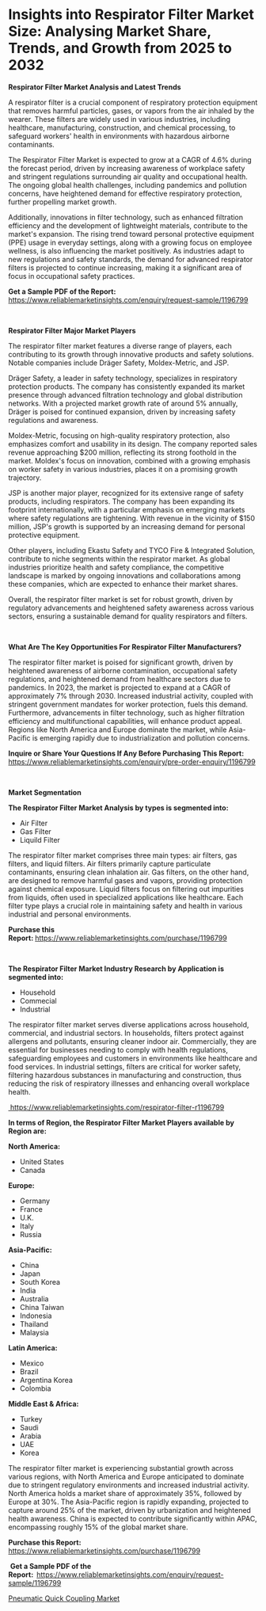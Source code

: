 <p><h1>Insights into Respirator Filter Market Size: Analysing Market Share, Trends, and Growth from 2025 to 2032</h1></p><p><strong>Respirator Filter Market Analysis and Latest Trends</strong></p>
<p><p>A respirator filter is a crucial component of respiratory protection equipment that removes harmful particles, gases, or vapors from the air inhaled by the wearer. These filters are widely used in various industries, including healthcare, manufacturing, construction, and chemical processing, to safeguard workers' health in environments with hazardous airborne contaminants.</p><p>The Respirator Filter Market is expected to grow at a CAGR of 4.6% during the forecast period, driven by increasing awareness of workplace safety and stringent regulations surrounding air quality and occupational health. The ongoing global health challenges, including pandemics and pollution concerns, have heightened demand for effective respiratory protection, further propelling market growth. </p><p>Additionally, innovations in filter technology, such as enhanced filtration efficiency and the development of lightweight materials, contribute to the market's expansion. The rising trend toward personal protective equipment (PPE) usage in everyday settings, along with a growing focus on employee wellness, is also influencing the market positively. As industries adapt to new regulations and safety standards, the demand for advanced respirator filters is projected to continue increasing, making it a significant area of focus in occupational safety practices.</p></p>
<p><strong>Get a Sample PDF of the Report:&nbsp;</strong> <a href="https://www.reliablemarketinsights.com/enquiry/request-sample/1196799?utm_campaign=2143&utm_medium=2&utm_source=Github&utm_content=ia&utm_term=19022025&utm_id=respirator-filter">https://www.reliablemarketinsights.com/enquiry/request-sample/1196799</a></p>
<p>&nbsp;</p>
<p><strong>Respirator Filter Major Market Players</strong></p>
<p><p>The respirator filter market features a diverse range of players, each contributing to its growth through innovative products and safety solutions. Notable companies include Dräger Safety, Moldex-Metric, and JSP.</p><p>Dräger Safety, a leader in safety technology, specializes in respiratory protection products. The company has consistently expanded its market presence through advanced filtration technology and global distribution networks. With a projected market growth rate of around 5% annually, Dräger is poised for continued expansion, driven by increasing safety regulations and awareness.</p><p>Moldex-Metric, focusing on high-quality respiratory protection, also emphasizes comfort and usability in its design. The company reported sales revenue approaching $200 million, reflecting its strong foothold in the market. Moldex's focus on innovation, combined with a growing emphasis on worker safety in various industries, places it on a promising growth trajectory.</p><p>JSP is another major player, recognized for its extensive range of safety products, including respirators. The company has been expanding its footprint internationally, with a particular emphasis on emerging markets where safety regulations are tightening. With revenue in the vicinity of $150 million, JSP's growth is supported by an increasing demand for personal protective equipment.</p><p>Other players, including Ekastu Safety and TYCO Fire & Integrated Solution, contribute to niche segments within the respirator market. As global industries prioritize health and safety compliance, the competitive landscape is marked by ongoing innovations and collaborations among these companies, which are expected to enhance their market shares.</p><p>Overall, the respirator filter market is set for robust growth, driven by regulatory advancements and heightened safety awareness across various sectors, ensuring a sustainable demand for quality respirators and filters.</p></p>
<p>&nbsp;</p>
<p><strong>What Are The Key Opportunities For Respirator Filter Manufacturers?</strong></p>
<p><p>The respirator filter market is poised for significant growth, driven by heightened awareness of airborne contamination, occupational safety regulations, and heightened demand from healthcare sectors due to pandemics. In 2023, the market is projected to expand at a CAGR of approximately 7% through 2030. Increased industrial activity, coupled with stringent government mandates for worker protection, fuels this demand. Furthermore, advancements in filter technology, such as higher filtration efficiency and multifunctional capabilities, will enhance product appeal. Regions like North America and Europe dominate the market, while Asia-Pacific is emerging rapidly due to industrialization and pollution concerns.</p></p>
<p><strong>Inquire or Share Your Questions If Any Before Purchasing This Report:</strong> <a href="https://www.reliablemarketinsights.com/enquiry/pre-order-enquiry/1196799?utm_campaign=2143&utm_medium=2&utm_source=Github&utm_content=ia&utm_term=19022025&utm_id=respirator-filter">https://www.reliablemarketinsights.com/enquiry/pre-order-enquiry/1196799</a></p>
<p>&nbsp;</p>
<p><strong>Market Segmentation</strong></p>
<p><strong>The Respirator Filter Market Analysis by types is segmented into:</strong></p>
<p><ul><li>Air Filter</li><li>Gas Filter</li><li>Liquild Filter</li></ul></p>
<p><p>The respirator filter market comprises three main types: air filters, gas filters, and liquid filters. Air filters primarily capture particulate contaminants, ensuring clean inhalation air. Gas filters, on the other hand, are designed to remove harmful gases and vapors, providing protection against chemical exposure. Liquid filters focus on filtering out impurities from liquids, often used in specialized applications like healthcare. Each filter type plays a crucial role in maintaining safety and health in various industrial and personal environments.</p></p>
<p><strong>Purchase this Report:&nbsp;</strong><a href="https://www.reliablemarketinsights.com/purchase/1196799?utm_campaign=2143&utm_medium=2&utm_source=Github&utm_content=ia&utm_term=19022025&utm_id=respirator-filter">https://www.reliablemarketinsights.com/purchase/1196799</a></p>
<p>&nbsp;</p>
<p><strong>The Respirator Filter Market Industry Research by Application is segmented into:</strong></p>
<p><ul><li>Household</li><li>Commecial</li><li>Industrial</li></ul></p>
<p><p>The respirator filter market serves diverse applications across household, commercial, and industrial sectors. In households, filters protect against allergens and pollutants, ensuring cleaner indoor air. Commercially, they are essential for businesses needing to comply with health regulations, safeguarding employees and customers in environments like healthcare and food services. In industrial settings, filters are critical for worker safety, filtering hazardous substances in manufacturing and construction, thus reducing the risk of respiratory illnesses and enhancing overall workplace health.</p></p>
<p><a href="https://www.reliablemarketinsights.com/respirator-filter-r1196799?utm_campaign=2143&utm_medium=2&utm_source=Github&utm_content=ia&utm_term=19022025&utm_id=respirator-filter">&nbsp;https://www.reliablemarketinsights.com/respirator-filter-r1196799</a></p>
<p><strong>In terms of Region, the Respirator Filter Market Players available by Region are:</strong></p>
<p>
    <p> <strong> North America: </strong>
        <ul>
            <li>United States</li>
            <li>Canada</li>
        </ul>
        </p> 
    <p> <strong> Europe: </strong>
        <ul>
            <li>Germany</li>
            <li>France</li>
            <li>U.K.</li>
            <li>Italy</li>
            <li>Russia</li>
        </ul>
        </p> 
    <p> <strong> Asia-Pacific: </strong>
        <ul>
            <li>China</li>
            <li>Japan</li>
            <li>South Korea</li>
            <li>India</li>
            <li>Australia</li>
            <li>China Taiwan</li>
            <li>Indonesia</li>
            <li>Thailand</li>
            <li>Malaysia</li>
        </ul>
        </p> 
    <p> <strong> Latin America: </strong>
        <ul>
            <li>Mexico</li>
            <li>Brazil</li>
            <li>Argentina Korea</li>
            <li>Colombia</li>
        </ul>
        </p> 
    <p> <strong> Middle East & Africa: </strong>
        <ul>
            <li>Turkey</li>
            <li>Saudi</li>
            <li>Arabia</li>
            <li>UAE</li>
            <li>Korea</li>
        </ul>
    </p>
    </p>
<p><p>The respirator filter market is experiencing substantial growth across various regions, with North America and Europe anticipated to dominate due to stringent regulatory environments and increased industrial activity. North America holds a market share of approximately 35%, followed by Europe at 30%. The Asia-Pacific region is rapidly expanding, projected to capture around 25% of the market, driven by urbanization and heightened health awareness. China is expected to contribute significantly within APAC, encompassing roughly 15% of the global market share.</p></p>
<p><strong>Purchase this Report: </strong><a href="https://www.reliablemarketinsights.com/purchase/1196799?utm_campaign=2143&utm_medium=2&utm_source=Github&utm_content=ia&utm_term=19022025&utm_id=respirator-filter">https://www.reliablemarketinsights.com/purchase/1196799</a></p>
<p>&nbsp;<strong>Get a Sample PDF of the Report:&nbsp;&nbsp;</strong><a href="https://www.reliablemarketinsights.com/enquiry/request-sample/1196799?utm_campaign=2143&utm_medium=2&utm_source=Github&utm_content=ia&utm_term=19022025&utm_id=respirator-filter">https://www.reliablemarketinsights.com/enquiry/request-sample/1196799</a></p>
<p><strong></strong></p>
<p><p><a href="https://github.com/NargisHussain75/Market-Research-Report-List-1/blob/main/pneumatic-quick-coupling-market.md?utm_campaign=2143&utm_medium=2&utm_source=Github&utm_content=ia&utm_term=19022025&utm_id=respirator-filter">Pneumatic Quick Coupling Market</a></p></p>